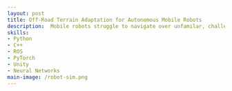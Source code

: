 ```yaml
---
layout: post
title: Off-Road Terrain Adaptation for Autonomous Mobile Robots
description:  Mobile robots struggle to navigate over unfamilar, challenging terrains, such as ice, mud, and rocks. I developed a method that helps robots quickly adapt to different types of terrain on the fly, improving their ability to move accurately and avoid obstacles in complex environments.
skills: 
- Python
- C++
- ROS
- PyTorch
- Unity
- Neural Networks
main-image: /robot-sim.png
---
```

